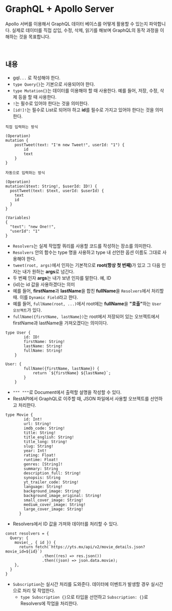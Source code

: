 # GraphQL + Apollo Server
Apollo 서버를 이용해서 GraphQL 데이터 베이스를 어떻게 활용할 수 있는지 파악합니다. 실제로 데이터를 직접 삽입, 수정, 삭제, 읽기를 해보며 GraphQL의 동작 과정을 이해하는 것을 목표합니다.   

<br/>

## 내용
* gql`...` 로 작성해야 한다.
* ```type Query{}```는 기본으로 사용되어야 한다.
* ```type Mutation{}```는 데이터를 이용해야 할 때 사용한다. 예를 들어, 저장, 수정, 삭제 등을 할 때 사용한다.
* ```!```는 필수로 있어야 한다는 것을 의미한다.
* ```[id!]!```는 필수로 List로 되어야 하고 <b>id</b>를 필수로 가지고 있어야 한다는 것을 의미한다.

```
직접 입력하는 방식

(Operation)
mutation {
    postTweet(text: "I'm new Tweet!", userId: "1") {
        id
        text
    }
}

자동으로 입력하는 방식

(Operation)
mutation($text: String!, $userId: ID!) {
  postTweet(text: $text, userId: $userId) {
    text
    id
  }
}

(Variables)
{
  "text": "new One!!",
  "userId": "1"
}
```

* ```Resolvers```는 실제 작업할 쿼리를 사용할 코드를 작성하는 장소를 의미한다.
* ```Resolvers``` 안의 함수는 type 명을 사용하고 type 내 선언한 옵션 이름도 그대로 사용해야 한다.
* ```tweet(root, args)```에서 인자는 기본적으로 <b>root(항상 첫 번째)</b>가 있고 그 다음 인자는 내가 원하는 <b>args</b>로 넘긴다.
* 두 번째 인자 <b>args</b>는 내가 보낸 인자를 말한다. 예, ID
* {id}는 id 값을 사용하겠다는 의미
* 예를 들어, <b>firstName</b>과 <b>lastName</b>을 합친 <b>fullName</b>을 ```Resolvers```에서 처리할 때. 이를 ```Dynamic Field```라고 한다.
* 예를 들어, ```fullName(root, ...)```에서 root에는 <b>fullName</b>을 <b>"호출"</b>하는 ```User 오브젝트```가 있다.
* ```fullName({firstName, lastName})```는 root에서 저장되어 있는 오브젝트에서 firstName과 lastName을 가져오겠다는 의미이다.

```
type User {
        id: ID!
        firstName: String!
        lastName: String!
        fullName: String!
    }

User: {
        fullName({firstName, lastName}) {
            return `${firstName} ${lastName}`;
        }
    }
```

* ```""" """```로 Document에서 출력할 설명을 작성할 수 있다.
* RestAPI에서 GraphQL로 이주할 때, JSON 파일에서 사용할 오브젝트를 선언하고 처리한다.

```
type Movie {
        id: Int!
        url: String!
        imdb_code: String!
        title: String!
        title_english: String!
        title_long: String!
        slug: String!
        year: Int!
        rating: Float!
        runtime: Float!
        genres: [String]!
        summary: String
        description_full: String!
        synopsis: String
        yt_trailer_code: String!
        language: String!
        background_image: String!
        background_image_original: String!
        small_cover_image: String!
        medium_cover_image: String!
        large_cover_image: String!
      }
```

* Resolvers에서 ID 값을 가져와 데이터를 처리할 수 있다.

```
const resolvers = {
  Query: {
    movie(_, { id }) {
      return fetch(`https://yts.mx/api/v2/movie_details.json?movie_id=${id}`)
                .then((res) => res.json())
                .then((json) => json.data.movie);
    },
  }
}
```

* ```Subscription```는 실시간 처리를 도와준다. 데이터에 이벤트가 발생할 경우 실시간으로 처리 및 작업한다.
  * ```type Subscription {}```으로 타입을 선언하고 ```Subscription: {}```로 Resolvers에 작업을 처리한다.